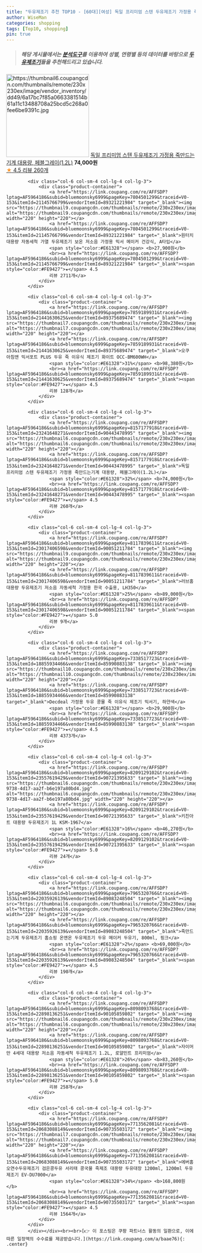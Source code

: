 ```yaml
---
title: "두유제조기 추천 TOP10 - [60대][여성] 독일 프리미엄 스텐 두유제조기 가정용 죽만드는기계 대용량, 페블그레이(1.2L)"
author: WiseMan
categories: shopping
tags: [Top10, shopping]
pin: true
---
```


> ##### 해당 게시물에서는 [**분석도구**](https://itemscout.io/)를 이용하여 **성별**, **연령별** 등의 데이터를 바탕으로 [**두유제조기**](https://link.coupang.com/a/baae76)들을 추천해드리고 있습니다.
<div class="container"><div class="row">
            <div class="col-6 col-sm-4 col-lg-4 col-lg-3">
                <div class="product-container">
                    <a href="https://link.coupang.com/re/AFFSDP?lptag=AF5964186&subid=bluemoonsky6999&pageKey=8157177918&traceid=V0-153&itemId=23241648271&vendorItemId=90443478995" target="_blank"><img src="https://thumbnail6.coupangcdn.com/thumbnails/remote/230x230ex/image/vendor_inventory/dd49/6a17bc7f85a0663381514b61a11c13488708a25bcd5c268a0fee6be9391c.jpg" alt="https://thumbnail6.coupangcdn.com/thumbnails/remote/230x230ex/image/vendor_inventory/dd49/6a17bc7f85a0663381514b61a11c13488708a25bcd5c268a0fee6be9391c.jpg" width="220" height="220"></a>
                    <a href="https://link.coupang.com/re/AFFSDP?lptag=AF5964186&subid=bluemoonsky6999&pageKey=8157177918&traceid=V0-153&itemId=23241648271&vendorItemId=90443478995" target="_blank">독일 프리미엄 스텐 두유제조기 가정용 죽만드는기계 대용량, 페블그레이(1.2L)</a>
                    <span style="color:#E61328"></span> <b>74,000원</b>
                    <br><a href="https://link.coupang.com/re/AFFSDP?lptag=AF5964186&subid=bluemoonsky6999&pageKey=8157177918&traceid=V0-153&itemId=23241648271&vendorItemId=90443478995" target="_blank"><span style="color:#FE9427">★</span> 4.5
                    리뷰 260개</a>
                </div>
            </div>
            
            <div class="col-6 col-sm-4 col-lg-4 col-lg-3">
                <div class="product-container">
                    <a href="https://link.coupang.com/re/AFFSDP?lptag=AF5964186&subid=bluemoonsky6999&pageKey=7804501299&traceid=V0-153&itemId=21145766799&vendorItemId=89321221984" target="_blank"><img src="https://thumbnail9.coupangcdn.com/thumbnails/remote/230x230ex/image/vendor_inventory/e5df/8c28ef4fa5092a7022d9d2149ca716eee49b93b703091ea59e5296d29816.jpg" alt="https://thumbnail9.coupangcdn.com/thumbnails/remote/230x230ex/image/vendor_inventory/e5df/8c28ef4fa5092a7022d9d2149ca716eee49b93b703091ea59e5296d29816.jpg" width="220" height="220"></a>
                    <a href="https://link.coupang.com/re/AFFSDP?lptag=AF5964186&subid=bluemoonsky6999&pageKey=7804501299&traceid=V0-153&itemId=21145766799&vendorItemId=89321221984" target="_blank">원터치 대용량 자동세척 가열 두유제조기 보온 저소음 가정용 믹서 메이커 건강식, A타입</a>
                    <span style="color:#E61328"></span> <b>27,900원</b>
                    <br><a href="https://link.coupang.com/re/AFFSDP?lptag=AF5964186&subid=bluemoonsky6999&pageKey=7804501299&traceid=V0-153&itemId=21145766799&vendorItemId=89321221984" target="_blank"><span style="color:#FE9427">★</span> 4.5
                    리뷰 2711개</a>
                </div>
            </div>
            
            <div class="col-6 col-sm-4 col-lg-4 col-lg-3">
                <div class="product-container">
                    <a href="https://link.coupang.com/re/AFFSDP?lptag=AF5964186&subid=bluemoonsky6999&pageKey=7859189931&traceid=V0-153&itemId=21441630625&vendorItemId=89375689474" target="_blank"><img src="https://thumbnail7.coupangcdn.com/thumbnails/remote/230x230ex/image/rs_quotation_api/fngvrrj4/a9cd337e72d64293ae4a4735f001e048.jpg" alt="https://thumbnail7.coupangcdn.com/thumbnails/remote/230x230ex/image/rs_quotation_api/fngvrrj4/a9cd337e72d64293ae4a4735f001e048.jpg" width="220" height="220"></a>
                    <a href="https://link.coupang.com/re/AFFSDP?lptag=AF5964186&subid=bluemoonsky6999&pageKey=7859189931&traceid=V0-153&itemId=21441630625&vendorItemId=89375689474" target="_blank">오쿠 아침앤 믹서포트 PLUS 두유 죽 이유식 제조기 화이트 OCC-BM600WH</a>
                    <span style="color:#E61328">31%</span> <b>98,380원</b>
                    <br><a href="https://link.coupang.com/re/AFFSDP?lptag=AF5964186&subid=bluemoonsky6999&pageKey=7859189931&traceid=V0-153&itemId=21441630625&vendorItemId=89375689474" target="_blank"><span style="color:#FE9427">★</span> 4.5
                    리뷰 128개</a>
                </div>
            </div>
            
            <div class="col-6 col-sm-4 col-lg-4 col-lg-3">
                <div class="product-container">
                    <a href="https://link.coupang.com/re/AFFSDP?lptag=AF5964186&subid=bluemoonsky6999&pageKey=8157177918&traceid=V0-153&itemId=23241648271&vendorItemId=90443478995" target="_blank"><img src="https://thumbnail6.coupangcdn.com/thumbnails/remote/230x230ex/image/vendor_inventory/dd49/6a17bc7f85a0663381514b61a11c13488708a25bcd5c268a0fee6be9391c.jpg" alt="https://thumbnail6.coupangcdn.com/thumbnails/remote/230x230ex/image/vendor_inventory/dd49/6a17bc7f85a0663381514b61a11c13488708a25bcd5c268a0fee6be9391c.jpg" width="220" height="220"></a>
                    <a href="https://link.coupang.com/re/AFFSDP?lptag=AF5964186&subid=bluemoonsky6999&pageKey=8157177918&traceid=V0-153&itemId=23241648271&vendorItemId=90443478995" target="_blank">독일 프리미엄 스텐 두유제조기 가정용 죽만드는기계 대용량, 페블그레이(1.2L)</a>
                    <span style="color:#E61328">32%</span> <b>74,000원</b>
                    <br><a href="https://link.coupang.com/re/AFFSDP?lptag=AF5964186&subid=bluemoonsky6999&pageKey=8157177918&traceid=V0-153&itemId=23241648271&vendorItemId=90443478995" target="_blank"><span style="color:#FE9427">★</span> 4.5
                    리뷰 260개</a>
                </div>
            </div>
            
            <div class="col-6 col-sm-4 col-lg-4 col-lg-3">
                <div class="product-container">
                    <a href="https://link.coupang.com/re/AFFSDP?lptag=AF5964186&subid=bluemoonsky6999&pageKey=8117839611&traceid=V0-153&itemId=23017406598&vendorItemId=90051211784" target="_blank"><img src="https://thumbnail9.coupangcdn.com/thumbnails/remote/230x230ex/image/vendor_inventory/6437/8c7c11a4c53aaf868da2ebf3f2961399a592c5db57a766740a6fd52085e9.png" alt="https://thumbnail9.coupangcdn.com/thumbnails/remote/230x230ex/image/vendor_inventory/6437/8c7c11a4c53aaf868da2ebf3f2961399a592c5db57a766740a6fd52085e9.png" width="220" height="220"></a>
                    <a href="https://link.coupang.com/re/AFFSDP?lptag=AF5964186&subid=bluemoonsky6999&pageKey=8117839611&traceid=V0-153&itemId=23017406598&vendorItemId=90051211784" target="_blank">러브홈 대용량 두유제조기 저소음 자동세척 가정용 한국 수출용, LH350</a>
                    <span style="color:#E61328">25%</span> <b>89,000원</b>
                    <br><a href="https://link.coupang.com/re/AFFSDP?lptag=AF5964186&subid=bluemoonsky6999&pageKey=8117839611&traceid=V0-153&itemId=23017406598&vendorItemId=90051211784" target="_blank"><span style="color:#FE9427">★</span> 5.0
                    리뷰 9개</a>
                </div>
            </div>
            
            <div class="col-6 col-sm-4 col-lg-4 col-lg-3">
                <div class="product-container">
                    <a href="https://link.coupang.com/re/AFFSDP?lptag=AF5964186&subid=bluemoonsky6999&pageKey=7338517723&traceid=V0-153&itemId=18855934466&vendorItemId=85990883138" target="_blank"><img src="https://thumbnail10.coupangcdn.com/thumbnails/remote/230x230ex/image/vendor_inventory/eb01/6dc2aa814ef5c02725e5822db7832826242bbb9bc720c5349727f82541d2.jpg" alt="https://thumbnail10.coupangcdn.com/thumbnails/remote/230x230ex/image/vendor_inventory/eb01/6dc2aa814ef5c02725e5822db7832826242bbb9bc720c5349727f82541d2.jpg" width="220" height="220"></a>
                    <a href="https://link.coupang.com/re/AFFSDP?lptag=AF5964186&subid=bluemoonsky6999&pageKey=7338517723&traceid=V0-153&itemId=18855934466&vendorItemId=85990883138" target="_blank">Decdeal 가정용 두유 콩물 죽 이유식 제조기 믹서기, 하얀색</a>
                    <span style="color:#E61328"></span> <b>29,900원</b>
                    <br><a href="https://link.coupang.com/re/AFFSDP?lptag=AF5964186&subid=bluemoonsky6999&pageKey=7338517723&traceid=V0-153&itemId=18855934466&vendorItemId=85990883138" target="_blank"><span style="color:#FE9427">★</span> 4.5
                    리뷰 4373개</a>
                </div>
            </div>
            
            <div class="col-6 col-sm-4 col-lg-4 col-lg-3">
                <div class="product-container">
                    <a href="https://link.coupang.com/re/AFFSDP?lptag=AF5964186&subid=bluemoonsky6999&pageKey=8209129102&traceid=V0-153&itemId=23557619429&vendorItemId=90721395633" target="_blank"><img src="https://thumbnail6.coupangcdn.com/thumbnails/remote/230x230ex/image/retail/images/2024/07/16/17/9/684d22d2-9738-4d17-aa2f-b6e197a80bd4.jpg" alt="https://thumbnail6.coupangcdn.com/thumbnails/remote/230x230ex/image/retail/images/2024/07/16/17/9/684d22d2-9738-4d17-aa2f-b6e197a80bd4.jpg" width="220" height="220"></a>
                    <a href="https://link.coupang.com/re/AFFSDP?lptag=AF5964186&subid=bluemoonsky6999&pageKey=8209129102&traceid=V0-153&itemId=23557619429&vendorItemId=90721395633" target="_blank">키친아트 대용량 두유제조기 1L KSM-1967</a>
                    <span style="color:#E61328">16%</span> <b>46,270원</b>
                    <br><a href="https://link.coupang.com/re/AFFSDP?lptag=AF5964186&subid=bluemoonsky6999&pageKey=8209129102&traceid=V0-153&itemId=23557619429&vendorItemId=90721395633" target="_blank"><span style="color:#FE9427">★</span> 5.0
                    리뷰 24개</a>
                </div>
            </div>
            
            <div class="col-6 col-sm-4 col-lg-4 col-lg-3">
                <div class="product-container">
                    <a href="https://link.coupang.com/re/AFFSDP?lptag=AF5964186&subid=bluemoonsky6999&pageKey=7965320766&traceid=V0-153&itemId=22035926139&vendorItemId=89083248504" target="_blank"><img src="https://thumbnail6.coupangcdn.com/thumbnails/remote/230x230ex/image/vendor_inventory/6abe/2ab79e2396d71a3f27336970729becad76bb5a8d113a1257d6926e5f0838.png" alt="https://thumbnail6.coupangcdn.com/thumbnails/remote/230x230ex/image/vendor_inventory/6abe/2ab79e2396d71a3f27336970729becad76bb5a8d113a1257d6926e5f0838.png" width="220" height="220"></a>
                    <a href="https://link.coupang.com/re/AFFSDP?lptag=AF5964186&subid=bluemoonsky6999&pageKey=7965320766&traceid=V0-153&itemId=22035926139&vendorItemId=89083248504" target="_blank">죽만드는기계 두유제조기 홈쇼핑 온앤온 두유제조기 두유 메이커 두유기, 800ml, 핑크</a>
                    <span style="color:#E61328">2%</span> <b>69,000원</b>
                    <br><a href="https://link.coupang.com/re/AFFSDP?lptag=AF5964186&subid=bluemoonsky6999&pageKey=7965320766&traceid=V0-153&itemId=22035926139&vendorItemId=89083248504" target="_blank"><span style="color:#FE9427">★</span> 4.5
                    리뷰 190개</a>
                </div>
            </div>
            
            <div class="col-6 col-sm-4 col-lg-4 col-lg-3">
                <div class="product-container">
                    <a href="https://link.coupang.com/re/AFFSDP?lptag=AF5964186&subid=bluemoonsky6999&pageKey=8098093768&traceid=V0-153&itemId=22898136251&vendorItemId=90105859802" target="_blank"><img src="https://thumbnail6.coupangcdn.com/thumbnails/remote/230x230ex/image/vendor_inventory/7329/ada0616f4a4056558fcd9882ce13135cd19249a559d09a0fb86e19161fed.jpg" alt="https://thumbnail6.coupangcdn.com/thumbnails/remote/230x230ex/image/vendor_inventory/7329/ada0616f4a4056558fcd9882ce13135cd19249a559d09a0fb86e19161fed.jpg" width="220" height="220"></a>
                    <a href="https://link.coupang.com/re/AFFSDP?lptag=AF5964186&subid=bluemoonsky6999&pageKey=8098093768&traceid=V0-153&itemId=22898136251&vendorItemId=90105859802" target="_blank">자이머만 4세대 대용량 저소음 자동세척 두유제조기 1.2L, 로얄민트 프리미엄</a>
                    <span style="color:#E61328">26%</span> <b>83,260원</b>
                    <br><a href="https://link.coupang.com/re/AFFSDP?lptag=AF5964186&subid=bluemoonsky6999&pageKey=8098093768&traceid=V0-153&itemId=22898136251&vendorItemId=90105859802" target="_blank"><span style="color:#FE9427">★</span> 5.0
                    리뷰 258개</a>
                </div>
            </div>
            
            <div class="col-6 col-sm-4 col-lg-4 col-lg-3">
                <div class="product-container">
                    <a href="https://link.coupang.com/re/AFFSDP?lptag=AF5964186&subid=bluemoonsky6999&pageKey=7713562081&traceid=V0-153&itemId=20683088149&vendorItemId=90735503172" target="_blank"><img src="https://thumbnail7.coupangcdn.com/thumbnails/remote/230x230ex/image/vendor_inventory/5983/8240c023cc119871c0b462b98b991c5aab173705dea3b143d327c21f9bd4.jpg" alt="https://thumbnail7.coupangcdn.com/thumbnails/remote/230x230ex/image/vendor_inventory/5983/8240c023cc119871c0b462b98b991c5aab173705dea3b143d327c21f9bd4.jpg" width="220" height="220"></a>
                    <a href="https://link.coupang.com/re/AFFSDP?lptag=AF5964186&subid=bluemoonsky6999&pageKey=7713562081&traceid=V0-153&itemId=20683088149&vendorItemId=90735503172" target="_blank">에버홈 오연수두유제조기 검은콩두유 서리태 콩국물 죽제조 대용량 두유대장 1200ml, 1200ml 두유제조기 EV-DU7000</a>
                    <span style="color:#E61328">34%</span> <b>168,800원</b>
                    <br><a href="https://link.coupang.com/re/AFFSDP?lptag=AF5964186&subid=bluemoonsky6999&pageKey=7713562081&traceid=V0-153&itemId=20683088149&vendorItemId=90735503172" target="_blank"><span style="color:#FE9427">★</span> 4.5
                    리뷰 1564개</a>
                </div>
            </div>
            </div></div><br><br>[👉 이 포스팅은 쿠팡 파트너스 활동의 일환으로, 이에 따른 일정액의 수수료를 제공받습니다.](https://link.coupang.com/a/baae76){: .center}